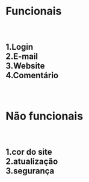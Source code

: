<h1> Funcionais </h1>

 </br>

 <h2>

1.Login </br>
2.E-mail </br>
3.Website </br>
4.Comentário </br>

 </h2>

 </br>

 <h1> Não funcionais </h1>


</br>


<h2>

1.cor do site</br>
2.atualização </br>
3.segurança </br></br>
 </h2